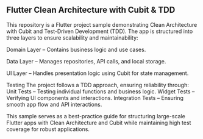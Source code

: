 ## Flutter Clean Architecture with Cubit & TDD
This repository is a Flutter project sample demonstrating Clean Architecture with Cubit and Test-Driven Development (TDD). The app is structured into three layers to ensure scalability and maintainability:

Domain Layer – Contains business logic and use cases.

Data Layer – Manages repositories, API calls, and local storage.

UI Layer – Handles presentation logic using Cubit for state management.

Testing
The project follows a TDD approach, ensuring reliability through:
Unit Tests – Testing individual functions and business logic.
Widget Tests – Verifying UI components and interactions.
Integration Tests – Ensuring smooth app flow and API interactions.

This sample serves as a best-practice guide for structuring large-scale Flutter apps with Clean Architecture and Cubit while maintaining high test coverage for robust applications. 
